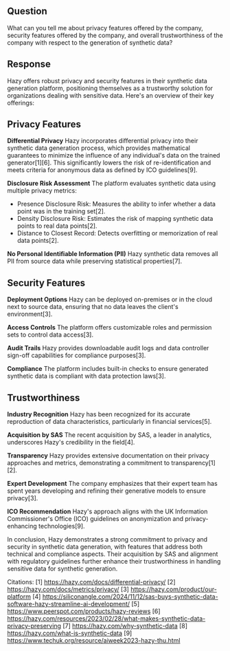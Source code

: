 ## Question

What can you tell me about privacy features offered by the company, security features offered by the company, and overall trustworthiness of the company with respect to the generation of synthetic data?

## Response

Hazy offers robust privacy and security features in their synthetic data generation platform, positioning themselves as a trustworthy solution for organizations dealing with sensitive data. Here's an overview of their key offerings:

## Privacy Features

**Differential Privacy**
Hazy incorporates differential privacy into their synthetic data generation process, which provides mathematical guarantees to minimize the influence of any individual's data on the trained generator[1][6]. This significantly lowers the risk of re-identification and meets criteria for anonymous data as defined by ICO guidelines[9].

**Disclosure Risk Assessment**
The platform evaluates synthetic data using multiple privacy metrics:

- Presence Disclosure Risk: Measures the ability to infer whether a data point was in the training set[2].
- Density Disclosure Risk: Estimates the risk of mapping synthetic data points to real data points[2].
- Distance to Closest Record: Detects overfitting or memorization of real data points[2].

**No Personal Identifiable Information (PII)**
Hazy synthetic data removes all PII from source data while preserving statistical properties[7].

## Security Features

**Deployment Options**
Hazy can be deployed on-premises or in the cloud next to source data, ensuring that no data leaves the client's environment[3].

**Access Controls**
The platform offers customizable roles and permission sets to control data access[3].

**Audit Trails**
Hazy provides downloadable audit logs and data controller sign-off capabilities for compliance purposes[3].

**Compliance**
The platform includes built-in checks to ensure generated synthetic data is compliant with data protection laws[3].

## Trustworthiness

**Industry Recognition**
Hazy has been recognized for its accurate reproduction of data characteristics, particularly in financial services[5].

**Acquisition by SAS**
The recent acquisition by SAS, a leader in analytics, underscores Hazy's credibility in the field[4].

**Transparency**
Hazy provides extensive documentation on their privacy approaches and metrics, demonstrating a commitment to transparency[1][2].

**Expert Development**
The company emphasizes that their expert team has spent years developing and refining their generative models to ensure privacy[3].

**ICO Recommendation**
Hazy's approach aligns with the UK Information Commissioner's Office (ICO) guidelines on anonymization and privacy-enhancing technologies[9].

In conclusion, Hazy demonstrates a strong commitment to privacy and security in synthetic data generation, with features that address both technical and compliance aspects. Their acquisition by SAS and alignment with regulatory guidelines further enhance their trustworthiness in handling sensitive data for synthetic generation.

Citations:
[1] https://hazy.com/docs/differential-privacy/
[2] https://hazy.com/docs/metrics/privacy/
[3] https://hazy.com/product/our-platform
[4] https://siliconangle.com/2024/11/12/sas-buys-synthetic-data-software-hazy-streamline-ai-development/
[5] https://www.peerspot.com/products/hazy-reviews
[6] https://hazy.com/resources/2023/02/28/what-makes-synthetic-data-privacy-preserving
[7] https://hazy.com/why-synthetic-data
[8] https://hazy.com/what-is-synthetic-data
[9] https://www.techuk.org/resource/aiweek2023-hazy-thu.html
